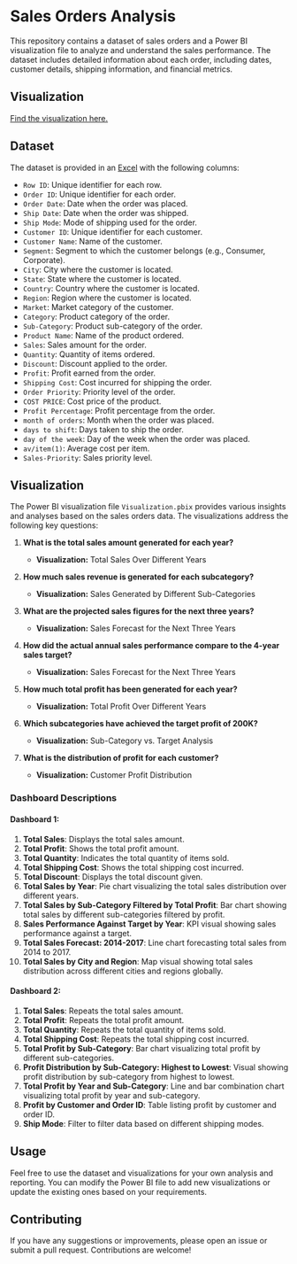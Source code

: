 
# Sales Orders Analysis

This repository contains a dataset of sales orders and a Power BI visualization file to analyze and understand the sales performance. The dataset includes detailed information about each order, including dates, customer details, shipping information, and financial metrics.

## Visualization

[Find the visualization here.](https://github.com/shabarish009/POWERBI/blob/0694e4a8b8ceb1c3474e3a09bf25d23fc1dd5839/Visualization.pbix)

## Dataset

The dataset is provided in an [Excel](https://github.com/shabarish009/POWERBI/blob/3b8f251e0f1433f2d6064cef41dcfee0369602df/23.6.24%20(DataSet).xlsx) with the following columns:

- `Row ID`: Unique identifier for each row.
- `Order ID`: Unique identifier for each order.
- `Order Date`: Date when the order was placed.
- `Ship Date`: Date when the order was shipped.
- `Ship Mode`: Mode of shipping used for the order.
- `Customer ID`: Unique identifier for each customer.
- `Customer Name`: Name of the customer.
- `Segment`: Segment to which the customer belongs (e.g., Consumer, Corporate).
- `City`: City where the customer is located.
- `State`: State where the customer is located.
- `Country`: Country where the customer is located.
- `Region`: Region where the customer is located.
- `Market`: Market category of the customer.
- `Category`: Product category of the order.
- `Sub-Category`: Product sub-category of the order.
- `Product Name`: Name of the product ordered.
- `Sales`: Sales amount for the order.
- `Quantity`: Quantity of items ordered.
- `Discount`: Discount applied to the order.
- `Profit`: Profit earned from the order.
- `Shipping Cost`: Cost incurred for shipping the order.
- `Order Priority`: Priority level of the order.
- `COST PRICE`: Cost price of the product.
- `Profit Percentage`: Profit percentage from the order.
- `month of orders`: Month when the order was placed.
- `days to shift`: Days taken to ship the order.
- `day of the week`: Day of the week when the order was placed.
- `av/item(1)`: Average cost per item.
- `Sales-Priority`: Sales priority level.

## Visualization

The Power BI visualization file `Visualization.pbix` provides various insights and analyses based on the sales orders data. The visualizations address the following key questions:

1. **What is the total sales amount generated for each year?**
   - **Visualization:** Total Sales Over Different Years

2. **How much sales revenue is generated for each subcategory?**
   - **Visualization:** Sales Generated by Different Sub-Categories

3. **What are the projected sales figures for the next three years?**
   - **Visualization:** Sales Forecast for the Next Three Years

4. **How did the actual annual sales performance compare to the 4-year sales target?**
   - **Visualization:** Sales Forecast for the Next Three Years

5. **How much total profit has been generated for each year?**
   - **Visualization:** Total Profit Over Different Years

6. **Which subcategories have achieved the target profit of 200K?**
   - **Visualization:** Sub-Category vs. Target Analysis

7. **What is the distribution of profit for each customer?**
   - **Visualization:** Customer Profit Distribution

### Dashboard Descriptions

#### Dashboard 1:

1. **Total Sales**: Displays the total sales amount.
2. **Total Profit**: Shows the total profit amount.
3. **Total Quantity**: Indicates the total quantity of items sold.
4. **Total Shipping Cost**: Shows the total shipping cost incurred.
5. **Total Discount**: Displays the total discount given.
6. **Total Sales by Year**: Pie chart visualizing the total sales distribution over different years.
7. **Total Sales by Sub-Category Filtered by Total Profit**: Bar chart showing total sales by different sub-categories filtered by profit.
8. **Sales Performance Against Target by Year**: KPI visual showing sales performance against a target.
9. **Total Sales Forecast: 2014-2017**: Line chart forecasting total sales from 2014 to 2017.
10. **Total Sales by City and Region**: Map visual showing total sales distribution across different cities and regions globally.

#### Dashboard 2:

1. **Total Sales**: Repeats the total sales amount.
2. **Total Profit**: Repeats the total profit amount.
3. **Total Quantity**: Repeats the total quantity of items sold.
4. **Total Shipping Cost**: Repeats the total shipping cost incurred.
5. **Total Profit by Sub-Category**: Bar chart visualizing total profit by different sub-categories.
6. **Profit Distribution by Sub-Category: Highest to Lowest**: Visual showing profit distribution by sub-category from highest to lowest.
7. **Total Profit by Year and Sub-Category**: Line and bar combination chart visualizing total profit by year and sub-category.
8. **Profit by Customer and Order ID**: Table listing profit by customer and order ID.
9. **Ship Mode**: Filter to filter data based on different shipping modes.

## Usage

Feel free to use the dataset and visualizations for your own analysis and reporting. You can modify the Power BI file to add new visualizations or update the existing ones based on your requirements.

## Contributing

If you have any suggestions or improvements, please open an issue or submit a pull request. Contributions are welcome!
